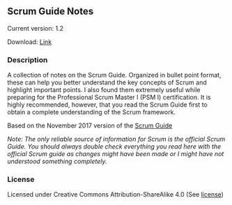 ## Scrum Guide Notes

Current version: 1.2

Download: [Link](https://github.com/vpapadopou/scrum-guide-notes/raw/master/Scrum-Guide-Notes.pdf)

### Description

A collection of notes on the Scrum Guide. Organized in bullet point format, these can help you better understand the key concepts of Scrum and highlight important points. I also found them extremely useful while preparing for the Professional Scrum Master I (PSM I) certification. It is highly recommended, however, that you read the Scrum Guide first to obtain a complete understanding of the Scrum framework.

Based on the November 2017 version of the [Scrum Guide](https://www.scrumguides.org/)

*Note: The only reliable source of information for Scrum is the official Scrum Guide. You should always double check everything you read here with the official Scrum guide as changes might have been made or I might have not understood something completely.*

### License

Licensed under Creative Commons Attribution-ShareAlike 4.0 (See [license](LICENSE.md))
